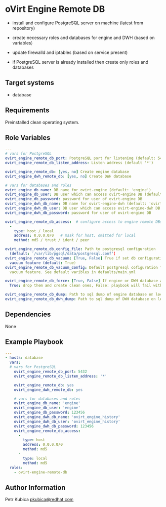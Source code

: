 oVirt Engine Remote DB
======================

- install and configure PostgreSQL server on machine (latest from repository)
- create necessary roles and databases for engine and DWH (based on variables)
- update firewalld and iptables (based on service present)

- if PostgreSQL server is already installed then create only roles and databases

Target systems
--------------

* database

Requirements
------------

Preinstalled clean operating system.

Role Variables
--------------

```yaml
---
# vars for PostgreSQL
ovirt_engine_remote_db_port: PostgreSQL port for listening (default: 5432)
ovirt_engine_remote_db_listen_address: Listen address (default '*')

ovirt_engine_remote_db: [yes, no] Create engine database
ovirt_engine_dwh_remote_db: [yes, no] Create DWH database

# vars for databases and roles
ovirt_engine_db_name: DB name for ovirt-engine (default: 'engine')
ovirt_engine_db_user: DB user which can access ovirt-engine DB (default: 'engine')
ovirt_engine_db_password: password for user of ovirt-engine DB
ovirt_engine_dwh_db_name: DB name for ovirt-engine-dwh (default: 'ovirt_engine_history')
ovirt_engine_dwh_db_user: DB user which can access ovirt-engine-dwh DB (default: 'ovirt_engine_history')
ovirt_engine_dwh_db_password: password for user of ovirt-engine DB

ovirt_engine_remote_db_access:  # configure access to engine remote DBs
  -
    type: host / local
    address: 0.0.0.0/0   # mask for host, omitted for local
    method: md5 / trust / ident / peer

ovirt_engine_remote_db_config_file: Path to postgresql configuration
  (default: '/var/lib/pgsql/data/postgresql.conf')
ovirt_engine_remote_db_vacuum: [True, False] True if set db configuration for
  vacuum feature (default: True)
ovirt_engine_remote_db_vacuum_config: Default postgresql cofiguration for
  vacuum feature. See default varibles in defaults/main.yml

ovirt_engine_remote_db_force: [True, False] If engine or DWH database already exists -
  True: drop them and create clean ones, False: playbook will fail with error. (default: False)

ovirt_engine_remote_db_dump: Path to sql dump of engine database on local machine
ovirt_engine_remote_db_dwh_dump: Path to sql dump of DWH database on local machine
```

Dependencies
------------

None

Example Playbook
----------------

```yaml
---
- hosts: database
  vars:
  # vars for PostgreSQL
    ovirt_engine_remote_db_port: 5432
    ovirt_engine_remote_db_listen_address: '*'

    ovirt_engine_remote_db: yes
    ovirt_engine_dwh_remote_db: yes

    # vars for databases and roles
    ovirt_engine_db_name: 'engine'
    ovirt_engine_db_user: 'engine'
    ovirt_engine_db_password: 123456
    ovirt_engine_dwh_db_name: 'ovirt_engine_history'
    ovirt_engine_dwh_db_user: 'ovirt_engine_history'
    ovirt_engine_dwh_db_password: 123456
    ovirt_engine_remote_db_access:
      -
        type: host
        address: 0.0.0.0/0
        method: md5
      -
        type: local
        method: md5
  roles:
    - ovirt-engine-remote-db
```

Author Information
------------------

Petr Kubica
pkubica@redhat.com
